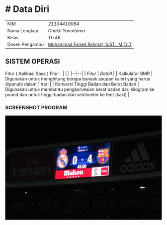 # # Data Diri

|  |  |
|--|--|
| NIM | *21104410064* |
| Nama Lengkap | *Chakti Yanottama* |
| Kelas | TI-4B |
| Dosen Pengampu | [Mohammad Faried Rahmat, S.ST., M.Tr.T](https://github.com/mrhmt80) |

## SISTEM OPERASI
Fitur ( Aplikasi Saya )
Fitur : 
|   |  |
|--|--|
| *Fitur* | *Detail* |
| Kalkulator BMR | Digunakan untuk menghitung berapa banyak asupan kalori yang harus dipenuhi dalam 1 hari |
| Konversi Tinggi Badan dan Berat Badan | Digunakan untuk membantu pengkorvesian berat badan dari kilogram ke pound dan untuk tinggi badan dari sentimeter ke feet (kaki) |

### SCREENSHOT PROGRAM
![Aplikasi Gue](https://github.com/vierynugroho/UAS-praktikum_SistemOperasi/blob/main/BG-Barca.jpg?raw=true)
